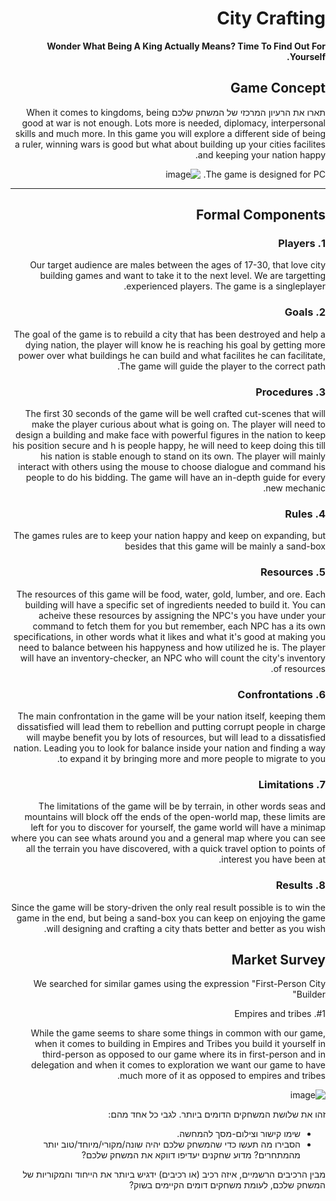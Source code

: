 <div dir='rtl' lang='he'>

# City Crafting

**Wonder What Being A King Actually Means? Time To Find Out For Yourself.**

## Game Concept

תארו את הרעיון המרכזי של המשחק שלכם
When it comes to kingdoms, being good at war is not enough. Lots more is needed, diplomacy, interpersonal skills and much more. In this game you will explore a different side of being a ruler, winning wars is good but what about building up your cities facilites and keeping your nation happy.

The game is designed for PC.
![image](https://github.com/GameCourse2024/City_Crafting/assets/45041126/f3996921-3f86-4999-9aaf-8e2bf6ba7a14)




---


## Formal Components



### 1. Players

Our target audience are males between the ages of 17-30, that love city building games and want to take it to the next level. We are targetting experienced players. The game is a singleplayer.


### 2. Goals

The goal of the game is to rebuild a city that has been destroyed and help a dying nation, the player will know he is reaching his goal by getting more power over what buildings he can build and what facilites he can facilitate, The game will guide the player to the correct path. 

### 3. Procedures

The first 30 seconds of the game will be well crafted cut-scenes that will make the player curious about what is going on. The player will need to design a building and make face with powerful figures in the nation to keep his position secure and h is people happy, he will need to keep doing this till his nation is stable enough to stand on its own. The player will mainly interact with others using the mouse to choose dialogue and command his people to do his bidding. The game will have an in-depth guide for every new mechanic.


### 4. Rules

The games rules are to keep your nation happy and keep on expanding, but besides that this game will be mainly a sand-box

### 5. Resources

The resources of this game will be food, water, gold, lumber, and ore. Each building will have a specific set of ingredients needed to build it. You can acheive these resources by assigning the NPC's you have under your command to fetch them for you but remember, each NPC has a its own specifications, in other words what it likes and what it's good at making you need to balance between his happyness and how utilized he is. The player will have an inventory-checker, an NPC who will count the city's inventory of resources.


### 6. Confrontations

The main confrontation in the game will be your nation itself, keeping them dissatisfied will lead them to rebellion and putting corrupt people in charge will maybe benefit you by lots of resources, but will lead to a dissatisfied nation. Leading you to look for balance inside your nation and finding a way to expand it by bringing more and more people to migrate to you.

### 7. Limitations

The limitations of the game will be by terrain, in other words seas and mountains will block off the ends of the open-world map, these limits are left for you to discover for yourself, the game world will have a minimap where you can see whats around you and a general map where you can see all the terrain you have discovered, with a quick travel 
option to points of interest you have been at.


### 8. Results

Since the game will be story-driven the only real result possible is to win the game in the end, but being a sand-box you can keep on enjoying the game will designing and crafting a city thats better and better as you wish.



## Market Survey

We searched for similar games using the expression "First-Person City Builder"

#1. Empires and tribes 

While the game seems to share some things in common with our game, when it comes to building in Empires and Tribes you build it yourself in third-person as opposed to our game where its in first-person and in delegation and when it comes to exploration we want our game to have much more of it as opposed to empires and tribes.


![image](https://github.com/GameCourse2024/City_Crafting/assets/45041126/f0319262-c162-4f4f-abff-09029b352e6e)


זהו את שלושת המשחקים הדומים ביותר. לגבי כל אחד מהם:

* שימו קישור וצילום-מסך להמחשה.
* הסבירו מה תעשו כדי שהמשחק שלכם יהיה שונה/מקורי/מיוחד/טוב יותר מהמתחרים?  מדוע שחקנים יעדיפו דווקא את המשחק שלכם?

מבין הרכיבים הרשמיים, 
איזה רכיב (או רכיבים) ידגיש ביותר את הייחוד והמקוריות של המשחק שלכם, לעומת משחקים דומים הקיימים בשוק?


</div>
